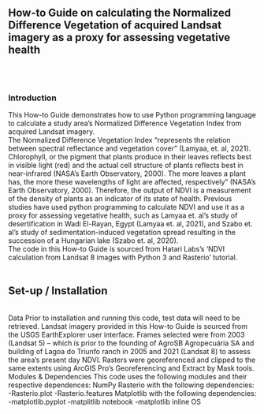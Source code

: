 <h2>How-to Guide on calculating the Normalized Difference Vegetation of acquired Landsat imagery as a proxy for assessing vegetative health</h2>
<br><br>
<h3>Introduction</h3>
This How-to Guide demonstrates how to use Python programming language to calculate a study area’s Normalized Difference Vegetation Index from  acquired Landsat imagery. 
<br>
The Normalized Difference Vegetation Index “represents the relation between spectral reflectance and vegetation cover” (Lamyaa, et. al, 2021). Chlorophyll, or the pigment that plants produce in their leaves reflects best in visible light (red) and the actual cell structure of plants reflects best in near-infrared (NASA’s Earth Observatory, 2000). The more leaves a plant has, the more these wavelengths of light are affected, respectively” (NASA’s Earth Observatory, 2000). Therefore, the output of NDVI is a measurement of the density of plants as an indicator of its state of health. Previous studies have used python programming to calculate NDVI and use it as a proxy for assessing vegetative health, such as Lamyaa et. al’s study of desertification in Wadi El-Rayan, Egypt (Lamyaa et. al, 2021), and Szabo et. al’s study of sedimentation-induced vegetation spread resulting in the succession of a Hungarian lake (Szabo et. al, 2020). 
<br>
The code in this How-to Guide is sourced from Hatari Labs’s ‘NDVI calculation from Landsat 8 images with Python 3 and Rasterio’ tutorial. 
<br><br>
<h2>Set-up / Installation</h2>
<br>
Data
Prior to installation and running this code, test data will need to be retrieved. Landsat imagery provided in this How-to Guide is sourced from the USGS EarthExplorer user interface. Frames selected were from 2003 (Landsat 5) – which is prior to the founding of AgroSB Agropecuária SA and building of Lagoa do Triunfo ranch in 2005 and 2021 (Landsat 8) to assess the area’s present day NDVI. 
Rasters were georeferenced and clipped to the same extents using ArcGIS Pro’s Georeferencing and Extract by Mask tools. 
<br>
Modules & Dependencies 
This code uses the following modules and their respective dependences: 
NumPy 
Rasterio with the following dependencies: 
     -Rasterio.plot 
     -Rasterio.features
Matplotlib with the following dependencies: 
     -matplotlib.pyplot
     -matplitlib notebook
     -matplotlib inline 
OS
